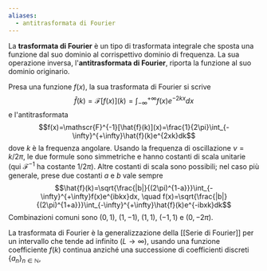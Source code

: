 ```yaml
---
aliases:
  - antitrasformata di Fourier
---
```

La **trasformata di Fourier** è un tipo di trasformata integrale che sposta una funzione dal suo dominio al corrispettivo dominio di frequenza. La sua operazione inversa, l'**antitrasformata di Fourier**, riporta la funzione al suo dominio originario.

Presa una funzione $f(x)$, la sua trasformata di Fourier si scrive
$$\hat{f}(k)=\mathscr{F}[f(x)](k)=\int_{-\infty}^{+\infty}f(x)e^{-2kx}dx$$
e l'antitrasformata
$$f(x)=\mathscr{F}^{-1}[\hat{f}(k)](x)=\frac{1}{2\pi}\int_{-\infty}^{+\infty}\hat{f}(k)e^{2xk}dk$$
dove $k$ è la frequenza angolare. Usando la frequenza di oscillazione $\nu=k/2\pi$, le due formule sono simmetriche e hanno costanti di scala unitarie (qui $\mathscr{F}^{-1}$ ha costante $1/2\pi$). Altre costanti di scala sono possibili; nel caso più generale, prese due costanti $a$ e $b$ vale sempre
$$\hat{f}(k)=\sqrt{\frac{|b|}{(2\pi)^{1-a}}}\int_{-\infty}^{+\infty}f(x)e^{ibkx}dx, \quad f(x)=\sqrt{\frac{|b|}{(2\pi)^{1+a}}}\int_{-\infty}^{+\infty}\hat{f}(k)e^{-ibxk}dk$$
Combinazioni comuni sono $(0,1)$, $(1,-1)$, $(1,1)$, $(-1,1)$ e $(0,-2\pi)$.

La trasformata di Fourier è la generalizzazione della [[Serie di Fourier]] per un intervallo che tende ad infinito ($L \rightarrow \infty$), usando una funzione coefficiente $f(k)$ continua anziché una successione di coefficienti discreti $\{a_{n}\}_{n\in\mathbb{N}}$,